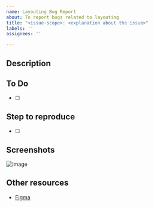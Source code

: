 ```yaml
---
name: Layouting Bug Report
about: To report bugs related to layouting
title: "<issue-scope>: <explanation about the issue>"
labels: ''
assignees: ''

---
```


## Description
<description>
  
## To Do  
- [ ] <what should be fixed>

## Step to reproduce
- [ ] <click here and there>  
  
## Screenshots
![image](link_to_image)  
  
## Other resources
- [Figma](link_to_figma)
